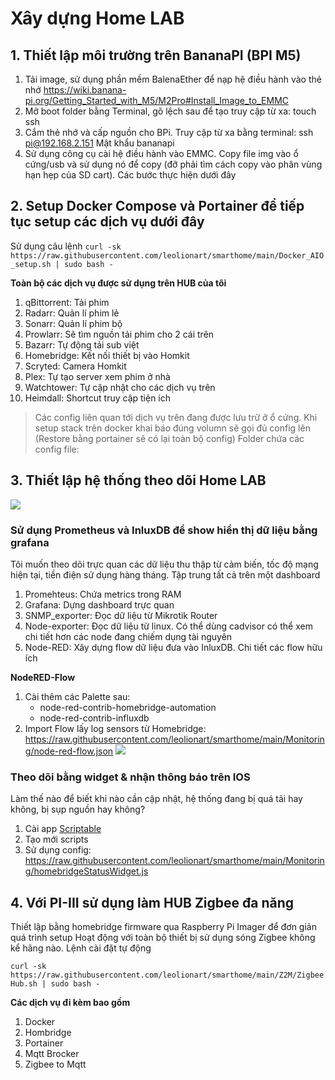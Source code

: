 # Xây dựng Home LAB

## 1. Thiết lập môi trường trên BananaPI (BPI M5)
1. Tải image, sử dụng phần mềm BalenaEther để nạp hệ điều hành vào thẻ nhớ
https://wiki.banana-pi.org/Getting_Started_with_M5/M2Pro#Install_Image_to_EMMC
2. Mở boot folder bằng Terminal, gõ lệch sau để tạo truy cập từ xa: touch ssh
3. Cắm thẻ nhớ và cấp nguồn cho BPi. Truy cập từ xa bằng terminal: ssh pi@192.168.2.151 Mật khẩu bananapi
4. Sử dụng công cụ cài hệ điều hành vào EMMC. Copy file img vào ổ cứng/usb và sử dụng nó để copy (đỡ phải tìm cách copy vào phân vùng hạn hẹp của SD cart). Các bước thực hiện dưới đây

## 2. Setup Docker Compose và Portainer để tiếp tục setup các dịch vụ dưới đây
Sử dụng câu lệnh `curl -sk https://raw.githubusercontent.com/leolionart/smarthome/main/Docker_AIO_setup.sh | sudo bash -`

**Toàn bộ các dịch vụ được sử dụng trên HUB của tôi**
1. qBittorrent: Tải phim
2. Radarr: Quản lí phim lẻ
3. Sonarr: Quản lí phim bộ
4. Prowlarr: Sẽ tìm nguồn tải phim cho 2 cái trên
5. Bazarr: Tự động tải sub việt
6. Homebridge: Kết nối thiết bị vào Homkit
7. Scryted: Camera Homkit
8. Plex: Tự tạo server xem phim ở nhà
9. Watchtower: Tự cập nhật cho các dịch vụ trên
10. Heimdall: Shortcut truy cập tiện ích

> Các config liên quan tới dịch vụ trên đang được lưu trữ ở ổ cứng. Khi setup stack trên docker khai báo đúng volumn sẽ gọi đủ config lên (Restore bằng portainer sẽ có lại toàn bộ config)
> Folder chứa các config file: 

## 3. Thiết lập hệ thống theo dõi Home LAB
![](https://egg.d.pr/i/zRDjAi.jpg)

### Sử dụng Prometheus và InluxDB để show hiển thị dữ liệu bằng grafana
Tôi muốn theo dõi trực quan các dữ liệu thu thập từ cảm biến, tốc độ mạng hiện tại, tiền điện sử dụng hàng tháng. Tập trung tất cả trên một dashboard
1. Promehteus: Chứa metrics trong RAM
2. Grafana: Dựng dashboard trực quan
3. SNMP_exporter: Đọc dữ liệu từ Mikrotik Router
4. Node-exporter: Đọc dữ liệu từ linux. Có thể dùng cadvisor có thể xem chi tiết hơn các node đang chiếm dụng tài nguyên
5. Node-RED: Xây dựng flow dữ liệu đưa vào InluxDB. Chi tiết các flow hữu ích


**NodeRED-Flow**
1. Cài thêm các Palette sau: 
    - node-red-contrib-homebridge-automation
    - node-red-contrib-influxdb
2. Import Flow lấy log sensors từ Homebridge: https://raw.githubusercontent.com/leolionart/smarthome/main/Monitoring/node-red-flow.json
![](https://egg.d.pr/i/FbA9oe.jpg)

### Theo dõi bằng widget & nhận thông báo trên IOS
Làm thế nào để biết khi nào cần cập nhật, hệ thống đang bị quá tải hay không, bị sụp nguồn hay không?
1. Cài app [Scriptable](https://scriptable.app/)
2. Tạo mới scripts
3. Sử dụng config: https://raw.githubusercontent.com/leolionart/smarthome/main/Monitoring/homebridgeStatusWidget.js

## 4. Với PI-III sử dụng làm HUB Zigbee đa năng
Thiết lập bằng homebridge firmware qua Raspberry Pi Imager để đơn giản quá trình setup
Hoạt động với toàn bộ thiết bị sử dụng sóng Zigbee không kể hãng nào. Lệnh cài đặt tự động

`curl -sk https://raw.githubusercontent.com/leolionart/smarthome/main/Z2M/ZigbeeHub.sh | sudo bash -`

**Các dịch vụ đi kèm bao gồm**
1. Docker
2. Hombridge
3. Portainer
4. Mqtt Brocker
5. Zigbee to Mqtt
